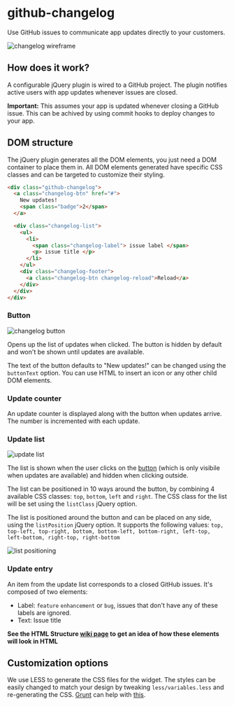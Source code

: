 github-changelog
====

Use GitHub issues to communicate app updates directly to your customers.

![changelog wireframe](https://dl.dropboxusercontent.com/u/42934143/images/changelog2.png)

## How does it work?

A configurable jQuery plugin is wired to a GitHub project. The plugin notifies active users with app updates whenever issues are closed. 

**Important:** This assumes your app is updated whenever closing a GitHub issue. This can be achived by using commit hooks to deploy changes to your app.

## DOM structure

The jQuery plugin generates all the DOM elements, you just need a DOM container to place them in. All DOM elements generated have specific CSS classes and can be targeted to customize their styling.


```html
<div class="github-changelog">
  <a class="changelog-btn" href="#">
    New updates!
    <span class="badge">2</span>
  </a>

  <div class="changelog-list">
    <ul>
      <li>
        <span class="changelog-label"> issue label </span>
        <p> issue title </p>
      </li>
    </ul>
    <div class="changelog-footer">
      <a class="changelog-btn changelog-reload">Reload</a>
    </div>
  </div>
</div>
```

### Button

![changelog button](https://dl.dropboxusercontent.com/u/42934143/images/changelog-btn.png)

Opens up the list of updates when clicked. The button is hidden by default and won't be shown until updates are available.

The text of the button defaults to "New updates!" can be changed using the `buttonText` option. You can use HTML to insert an icon or any other child DOM elements.

### Update counter

An update counter is displayed along with the button when updates arrive. The number is incremented with each update.

### Update list

![update list](https://dl.dropboxusercontent.com/u/42934143/images/changelog-list.png)

The list is shown when the user clicks on the [button](#button) (which is only visibile when updates are available) and hidden when clicking outside.

The list can be positioned in 10 ways around the button, by combining 4 available CSS classes: `top`, `bottom`, `left` and `right`. The CSS class for the list will be set using the `listClass` jQuery option.

The list is positioned around the button and can be placed on any side, using the `listPosition` jQuery option. It supports the following values: `top, top-left, top-right, bottom, bottom-left, bottom-right, left-top, left-bottom, right-top, right-bottom`

![list positioning](https://dl.dropboxusercontent.com/u/42934143/images/list-positioning.png)

### Update entry

An item from the update list corresponds to a closed GitHub issues. It's composed of two elements:

- Label: `feature` `enhancement` or `bug`, issues that don't have any of these labels are ignored.
- Text: Issue title


**See the HTML Structure [wiki page](https://github.com/uberVU/github-changelog/wiki/HTML-Structure) to get an idea of how these elements will look in HTML**

## Customization options ##
We use LESS to generate the CSS files for the widget. The styles can be easily changed to match your design by tweaking `less/variables.less` and re-generating the CSS. [Grunt](http://gruntjs.com/) can help with [this](https://github.com/gruntjs/grunt-contrib-less).






